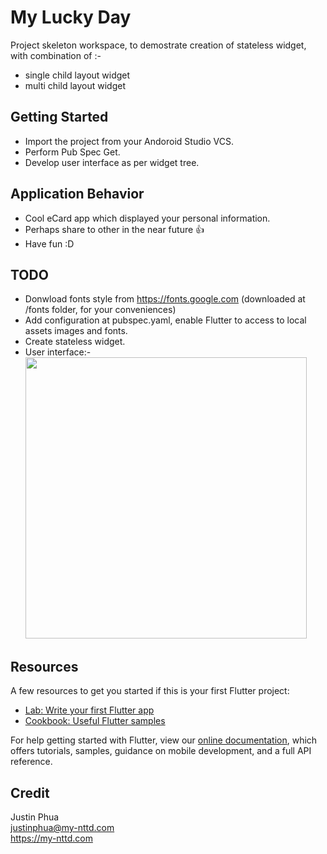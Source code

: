 # My Lucky Day

Project skeleton workspace, to demostrate creation of stateless widget, with combination of :- 
  - single child layout widget 
  - multi child layout widget


## Getting Started

- Import the project from your Andoroid Studio VCS.
- Perform Pub Spec Get.
- Develop user interface as per widget tree.


## Application Behavior

- Cool eCard app which displayed your personal information.
- Perhaps share to other in the near future 👍 
- Have fun :D


## TODO

- Donwload fonts style from https://fonts.google.com (downloaded at /fonts folder, for your conveniences)
- Add configuration at pubspec.yaml, enable Flutter to access to local assets images and fonts.
- Create stateless widget.
- User interface:- <br>
  <img src="https://user-images.githubusercontent.com/1797547/129457944-d412340e-135e-4109-849d-6fe082143777.png" height="450">

        
## Resources

A few resources to get you started if this is your first Flutter project:

- [Lab: Write your first Flutter app](https://flutter.dev/docs/get-started/codelab)
- [Cookbook: Useful Flutter samples](https://flutter.dev/docs/cookbook)

For help getting started with Flutter, view our
[online documentation](https://flutter.dev/docs), which offers tutorials,
samples, guidance on mobile development, and a full API reference.


## Credit

Justin Phua <br>
justinphua@my-nttd.com <br>
https://my-nttd.com

